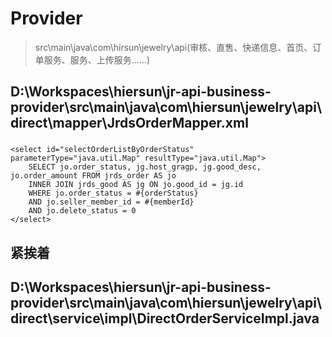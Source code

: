 # Provider
> src\main\java\com\hirsun\jewelry\api\(审核、直售、快递信息、首页、订单服务、服务、上传服务……)

## D:\Workspaces\hiersun\jr-api-business-provider\src\main\java\com\hiersun\jewelry\api\direct\mapper\JrdsOrderMapper.xml
###     <!--通过订单状态查询订单信息列表（商品图片、商品描述、价格、订单状态）-->
    <select id="selectOrderListByOrderStatus" parameterType="java.util.Map" resultType="java.util.Map">
        SELECT jo.order_status, jg.host_gragp, jg.good_desc, jo.order_amount FROM jrds_order AS jo
        INNER JOIN jrds_good AS jg ON jo.good_id = jg.id
        WHERE jo.order_status = #{orderStatus}
        AND jo.seller_member_id = #{memberId}
        AND jo.delete_status = 0
    </select>

## 紧挨着
## D:\Workspaces\hiersun\jr-api-business-provider\src\main\java\com\hiersun\jewelry\api\direct\service\impl\DirectOrderServiceImpl.java